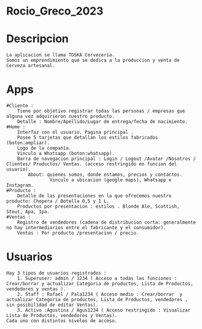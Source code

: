 # Rocio_Greco_2023
# Descripcion
    La aplicacion se llama TOSKA Cervecería.
    Somos un emprendimiento que se dedica a la produccion y venta de Cerveza artesanal.
# Apps
    #Cliente :
        Tiene por objetivo registrar todas las personas / empresas que alguna vez adquirieron nuestro producto.
        Detalle : Nombre/Apellido/Lugar de entrega/fecha de nacimiento.
    #Home :
        Interfaz con el usuario. Pagina principal .
        Posee 5 tarjetas que detallan los estilos fabricados (boton:ampliar).
        Logo de la companía.
        Vinculo a Whatsapp (boton:whatsapp).
        Barra de navegacion principal : Login / Logout /Avatar /Nosotros / Clientes/ Productos/ Ventas. (acceso restringido en funcion del usuario).
            About: quienes somos, donde estamos, precios y contactos.
                    Vinculo a ubicacion (google maps), Whatsapp e Instagram.
    #Producto :
        Detalle de las presentaciones en la que ofrecemos nuestro producto: Chopera / Botella 0,5 y 1 L.
        Productos por presentacion : estilos . Blonde Ale, Scottish, Stout, Apa, Ipa.
    #Ventas :
        Registro de vendedores (cadena de distribucion corta: generalmente no hay intermediarios entre el fabricante y el consumidor).
        Ventas : Por producto /presentacion / precio.
# Usuarios
    Hay 3 tipos de usuarios registrados :
        1. Superuser: admin / 1234 ( Acceso a todas las funciones : Crear/borrar y actualizar Categoria de productos, Lista de Productos, vendedores y ventas ).
        2. Staff : Rafael / Pala1234 ( Acceso medio : Crear/borrar  y actualizar Categoria de productos, Lista de Productos, vendedores , sin posibilidad de editar Ventas).
        3. Activo :Agustina / Agus1234 ( Acceso restringido : Visualizar Lista de Productos, vendedores y Ventas).
    Cada uno con distintos niveles de acceso.
